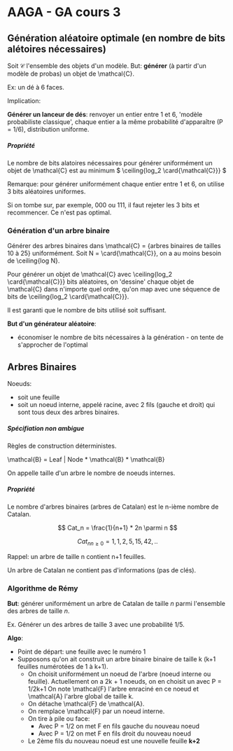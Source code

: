 # AAGA - GA cours 3

## Génération aléatoire optimale (en nombre de bits alétoires nécessaires)

Soit $\mathcal{C}$ l'ensemble des objets d'un modèle. But: __générer__ (à partir d'un modèle de probas) un objet de \mathcal{C}.

Ex: un dé à 6 faces.

Implication:

__Générer un lanceur de dés__: renvoyer un entier entre 1 et 6, 'modèle probabiliste classique', chaque entier a la même probabilité d'apparaître (P = 1/6), distribution uniforme.

##### Propriété

Le nombre de bits alatoires nécessaires pour générer uniformément un objet de \mathcal{C} est au minimum $ \ceiling{log_2 \card{\mathcal{C}}} $

Remarque: pour générer uniformément chaque entier entre 1 et 6, on utilise 3 bits aléatoires uniformes.

Si on tombe sur, par exemple, 000 ou 111, il faut rejeter les 3 bits et recommencer. Ce n'est pas optimal.

### Génération d'un arbre binaire

Générer des arbres binaires dans \mathcal{C} = {arbres binaires de tailles 10 à 25} uniformément. Soit N = \card{\mathcal{C}}, on a au moins besoin de \ceiling{log N}.

Pour générer un objet de \mathcal{C} avec \ceiling{log_2 \card{\mathcal{C}}} bits aléatoires, on 'dessine' chaque objet de \mathcal{C} dans n'importe quel ordre, qu'on map avec une séquence de bits de \ceiling{log_2 \card{\mathcal{C}}}.

Il est garanti que le nombre de bits utilisé soit suffisant.

__But d'un générateur aléatoire__:

* économiser le nombre de bits nécessaires à la génération - on tente de s'approcher de l'optimal

## Arbres Binaires

Noeuds:

* soit une feuille
* soit un noeud interne, appelé racine, avec 2 fils (gauche et droit) qui sont tous deux des arbres binaires.

##### Spécifiation non ambigue

Règles de construction déterministes.

\mathcal{B} = Leaf | Node * \mathcal{B} * \mathcal{B}

On appelle taille d'un arbre le nombre de noeuds internes.

##### Propriété

Le nombre d'arbres binaires (arbres de Catalan) est le n-ième nombre de Catalan.

$$ Cat_n = \frac{1}{n+1} * 2n \parmi n  $$

$$ {Cat_n}_{n \geq 0} = {1, 1, 2, 5, 15, 42, .. } $$

Rappel: un arbre de taille n contient n+1 feuilles.

Un arbre de Catalan ne contient pas d'informations (pas de clés).

### Algorithme de Rémy

__But__: générer uniformément un arbre de Catalan de taille _n_ parmi l'ensemble des arbres de taille _n_.

Ex. Générer un des arbres de taille 3 avec une probabilité 1/5.

__Algo__:

* Point de départ: une feuille avec le numéro 1
* Supposons qu'on ait construit un arbre binaire binaire de taille k (k+1 feuilles numérotées de 1 à k+1).
  * On choisit uniformément un noeud de l'arbre (noeud interne ou feuille). Actuellement on a 2k + 1 noeuds, on en choisit un avec P = 1/2k+1
    On note \mathcal{F} l'arbre enraciné en ce noeud et \mathcal{A} l'arbre global de taille k.
  * On détache \mathcal{F} de \mathcal{A}.
  * On remplace \mathcal{F} par un noeud interne.
  * On tire à pile ou face:
    * Avec P = 1/2 on met F en fils gauche du nouveau noeud 
    * Avec P = 1/2 on met F en fils droit du nouveau noeud 
  * Le 2ème fils du nouveau noeud est une nouvelle feuille __k+2__

